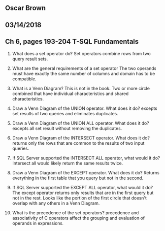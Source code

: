## Oscar Brown
## 03/14/2018

## Ch 6, pages 193-204 T-SQL Fundamentals

1. What does a set operator do?
Set operators combine rows from two query result sets.

2. What are the general requirements of a set operator
The two operands must have exactly the same number of columns and domain has to be compatible.

3. What is a Venn Diagram? This is not in the book.
Two or more circle combined that have individual characteristics and shared characteristics.

4. Draw a Venn Diagram of the UNION operator. What does it do?
excepts set results of two queries and eliminates duplicates.

5. Draw a Venn Diagram of the UNION ALL operator. What does it do?
excepts all set result without removing the duplicates.

6. Draw a Venn Diagram of the INTERSECT operator. What does it do?
returns only the rows that are common to the results of two input queries.

7. If SQL Server supported the INTERSECT ALL operator, what would it do?
Intersect all would likely return the same results twice.

8. Draw a Venn Diagram of the EXCEPT operator. What does it do?
Returns everything in the first table that you query but not in the second.

9. If SQL Server supported the EXCEPT ALL operator, what would it do?
The except operator returns only results that are in the first query but not in the rest. Looks like the portion of the first circle that doesn't overlap with any others in a Venn Diagram.

10. What is the precedence of the set operators?
precedence and associativity of C operators affect the grouping and evaluation of operands in expressions.

